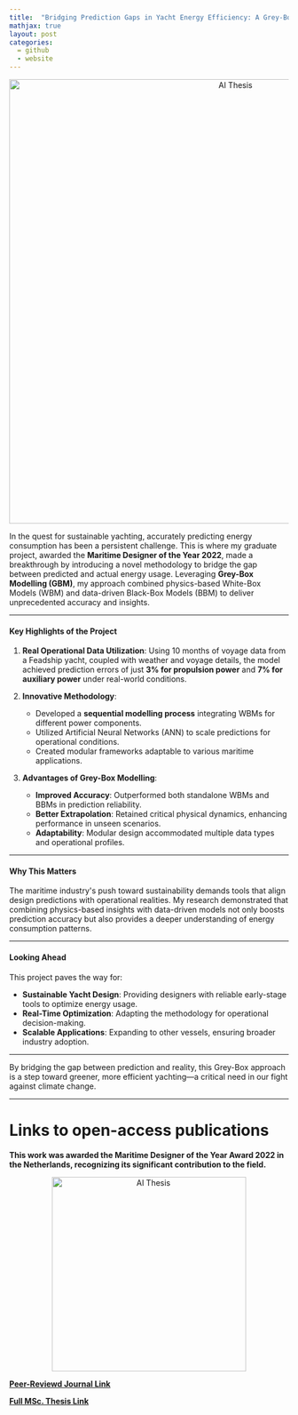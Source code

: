 ```yaml
---
title:  "Bridging Prediction Gaps in Yacht Energy Efficiency: A Grey-Box Approach"
mathjax: true
layout: post
categories: 
  = github
  - website
---
```


<div style="text-align: center;">
  <img src="http://kodendaal.github.io/assets/ai_thesis_logo.png" alt="AI Thesis" style="width: 800px; height: auto;">
</div>

In the quest for sustainable yachting, accurately predicting energy consumption has been a persistent challenge. This is where my graduate project, awarded the **Maritime Designer of the Year 2022**, made a breakthrough by introducing a novel methodology to bridge the gap between predicted and actual energy usage. Leveraging **Grey-Box Modelling (GBM)**, my approach combined physics-based White-Box Models (WBM) and data-driven Black-Box Models (BBM) to deliver unprecedented accuracy and insights.

---

#### Key Highlights of the Project

1. **Real Operational Data Utilization**: 
   Using 10 months of voyage data from a Feadship yacht, coupled with weather and voyage details, the model achieved prediction errors of just **3% for propulsion power** and **7% for auxiliary power** under real-world conditions.

2. **Innovative Methodology**:
   - Developed a **sequential modelling process** integrating WBMs for different power components.
   - Utilized Artificial Neural Networks (ANN) to scale predictions for operational conditions.
   - Created modular frameworks adaptable to various maritime applications.

3. **Advantages of Grey-Box Modelling**:
   - **Improved Accuracy**: Outperformed both standalone WBMs and BBMs in prediction reliability.
   - **Better Extrapolation**: Retained critical physical dynamics, enhancing performance in unseen scenarios.
   - **Adaptability**: Modular design accommodated multiple data types and operational profiles.

---

#### Why This Matters

The maritime industry's push toward sustainability demands tools that align design predictions with operational realities. My research demonstrated that combining physics-based insights with data-driven models not only boosts prediction accuracy but also provides a deeper understanding of energy consumption patterns.

---

#### Looking Ahead

This project paves the way for:
- **Sustainable Yacht Design**: Providing designers with reliable early-stage tools to optimize energy usage.
- **Real-Time Optimization**: Adapting the methodology for operational decision-making.
- **Scalable Applications**: Expanding to other vessels, ensuring broader industry adoption.

---

By bridging the gap between prediction and reality, this Grey-Box approach is a step toward greener, more efficient yachting—a critical need in our fight against climate change.

---

# Links to open-access publications

**This work was awarded the Maritime Designer of the Year Award 2022 in the Netherlands, recognizing its significant contribution to the field.**


<div style="text-align: center;">
  <img src="http://kodendaal.github.io/assets/thesis_front_image.png" alt="AI Thesis" style="width: 350px; height: auto;">
</div>



**[Peer-Reviewd Journal Link](https://www.sciencedirect.com/science/article/pii/S2092678222000504?via%3Dihub)**

**[Full MSc. Thesis Link](https://repository.tudelft.nl/record/uuid:949882f3-60c4-484b-8268-40ce38f43830)**
